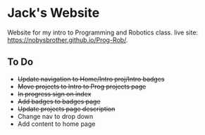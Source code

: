 # Jack's Website
Website for my intro to Programming and Robotics class.
live site: https://nobysbrother.github.io/Prog-Rob/.

## To Do
* ~~Update navigation to Home/Intro proj/Intro badges~~
* ~~Move projects to Intro to Prog projects page~~
* ~~In progress sign on index~~
* ~~Add badges to badges page~~
* ~~Update projects page description~~
* Change nav to drop down
* Add content to home page